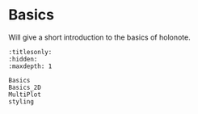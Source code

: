 # Basics

Will give a short introduction to the basics of holonote.

```{toctree}
:titlesonly:
:hidden:
:maxdepth: 1

Basics
Basics_2D
MultiPlot
styling
```
